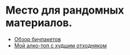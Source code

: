 # Место для рандомных материалов.
 - [Обзор бичпакетов](./ramens_review)
 - [Мой алко-топ с худшим отходняком](./alco-fail)
